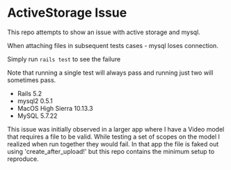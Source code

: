 # ActiveStorage Issue

This repo attempts to show an issue with active storage and mysql.

When attaching files in subsequent tests cases - mysql loses connection.

Simply run `rails test` to see the failure

Note that running a single test will always pass and running just two will sometimes pass.

- Rails 5.2
- mysql2 0.5.1
- MacOS High Sierra 10.13.3
- MySQL 5.7.22

This issue was initially observed in a larger app where I have a Video model that requires a file to be valid. While testing a set of scopes on the model I realized when run together they would fail. In that app the file is faked out using 'create_after_upload!' but this repo contains the minimum setup to reproduce.
